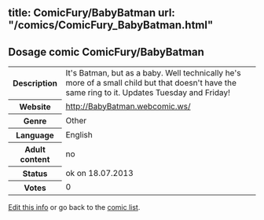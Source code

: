 title: ComicFury/BabyBatman
url: "/comics/ComicFury_BabyBatman.html"
---
Dosage comic ComicFury/BabyBatman
-----------------------------------------

<p id="msg"></p>
<script type="text/javascript">
if (window.location.search === '?edit_info_mail=sent_ok') {
  var elem = document.getElementById("msg");
  elem.innerHTML = 'Edited information sucessfully sent for review, which is usually done daily. Thanks!';
  elem.className = 'ok';
}
</script>
<table class="comicinfo">
<tr>
<th>Description</th><td>It's Batman, but as a baby. Well technically he's more of a small child but that doesn't have the same ring to it. Updates Tuesday and Friday!</td>
</tr>
<tr>
<th>Website</th><td><a href="http://BabyBatman.webcomic.ws/">http://BabyBatman.webcomic.ws/</a></td>
</tr>
<tr>
<th>Genre</th><td>Other</td>
</tr>
<tr>
<th>Language</th><td>English</td>
</tr>
<tr>
<th>Adult content</th><td>no</td>
</tr>
<tr>
<th>Status</th><td>ok on 18.07.2013</td>
</tr>
<tr>
<th>Votes</th><td>0</td>
</tr>
</table>

[Edit this info](ComicFury_BabyBatman_edit.html) or go back to the [comic list](../comic-index.html).
